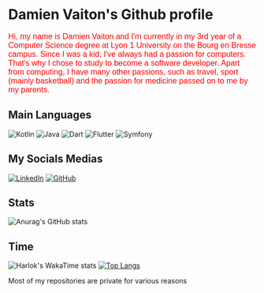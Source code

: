 # Damien Vaiton's Github profile

<span style="font-family: &quot;comic sans ms&quot;, sans-serif; color: #ff0000; font-size: medium;">Hi, my name is Damien Vaiton and I'm currently in my 3rd year of a Computer Science degree at Lyon 1 University on the Bourg en Bresse campus. Since I was a kid, I've always had a passion for computers. That's why I chose to study to become a software developer. Apart from computing, I have many other passions, such as travel, sport (mainly basketball) and the passion for medicine passed on to me by my parents.</span>

## Main Languages

![Kotlin](https://img.shields.io/badge/kotlin-%237F52FF.svg?style=for-the-badge&logo=kotlin&logoColor=white) ![Java](https://img.shields.io/badge/java-%23ED8B00.svg?style=for-the-badge&logo=openjdk&logoColor=white) ![Dart](https://img.shields.io/badge/dart-%230175C2.svg?style=for-the-badge&logo=dart&logoColor=white) ![Flutter](https://img.shields.io/badge/Flutter-%2302569B.svg?style=for-the-badge&logo=Flutter&logoColor=white) ![Symfony](https://img.shields.io/badge/symfony-%23000000.svg?style=for-the-badge&logo=symfony&logoColor=white)

## My Socials Medias

[![LinkedIn](https://img.shields.io/badge/LinkedIn-0077B5?style=for-the-badge&logo=linkedin&logoColor=white)](https://www.linkedin.com/in/damien-vaiton/) [![GitHub](https://img.shields.io/badge/GitHub-100000?style=for-the-badge&logo=github&logoColor=white)](https://github.com/Damienvaiton)

## Stats

![Anurag's GitHub stats](https://github-readme-stats.vercel.app/api?username=Damienvaiton\&bg_color=30,e96443,904e95\&title_color=fff\&text_color=fff)

## Time

![Harlok's WakaTime stats](https://github-readme-stats.vercel.app/api/wakatime?username=DamienVaiton01\&layout=compact) 
[![Top Langs](https://github-readme-stats.vercel.app/api/top-langs/?username=Damienvaiton&layout=donut)](https://github.com/anuraghazra/github-readme-stats)

Most of my repositories are private for various reasons
